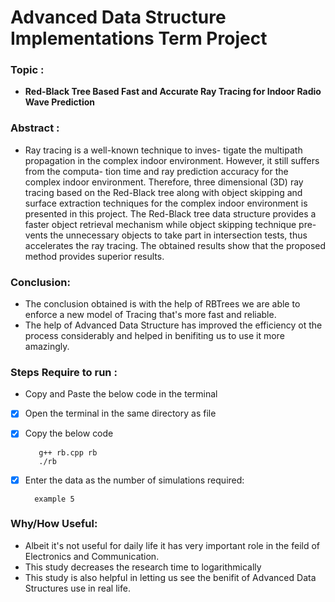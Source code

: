 # Advanced Data Structure Implementations Term Project 

### Topic :

- **Red-Black Tree Based Fast and Accurate Ray Tracing for Indoor Radio Wave Prediction**


### Abstract :

-  Ray tracing is a well-known technique to inves-
tigate the multipath propagation in the complex indoor
environment. However, it still suffers from the computa-
tion time and ray prediction accuracy for the complex
indoor environment. Therefore, three dimensional
(3D) ray tracing based on the Red-Black tree along with
object skipping and surface extraction techniques for the
complex indoor environment is presented in this project.
The Red-Black tree data structure provides a faster object
retrieval mechanism while object skipping technique pre-
vents the unnecessary objects to take part in intersection
tests, thus accelerates the ray tracing.  The obtained results show that the proposed method provides superior results. 


### Conclusion:

- The conclusion obtained is with the help of RBTrees we are able to enforce a new model of Tracing that's more fast and reliable.
- The help of Advanced Data Structure has improved the efficiency ot the process considerably and helped in benifiting us to use it more amazingly.

### Steps Require to run :

- Copy and Paste the below code in the terminal 

- [x] Open the terminal in the same directory as file 

- [x] Copy the below code 

         g++ rb.cpp rb
         ./rb

- [x] Enter the data as the number of simulations required:

        example 5



### Why/How Useful:

- Albeit it's not useful for daily life it has very important role in the feild of Electronics and Communication.
- This study decreases the research time to logarithmically 
- This study is also helpful in letting us see the benifit of Advanced Data Structures use in real life.

